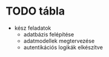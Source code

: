# TODO tábla

- kész feladatok
  - adatbázis felépítése
  - adatmodellek megtervezése
  - autentikációs logikák elkészítve
